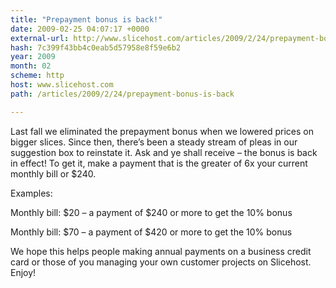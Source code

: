 ```yaml
---
title: "Prepayment bonus is back!"
date: 2009-02-25 04:07:17 +0000
external-url: http://www.slicehost.com/articles/2009/2/24/prepayment-bonus-is-back
hash: 7c399f43bb4c0eab5d57958e8f59e6b2
year: 2009
month: 02
scheme: http
host: www.slicehost.com
path: /articles/2009/2/24/prepayment-bonus-is-back

---
```


Last fall we eliminated the prepayment bonus when we lowered prices on bigger slices. Since then, there’s been a steady stream of pleas in our suggestion box to reinstate it. Ask and ye shall receive – the bonus is back in effect! To get it, make a payment that is the greater of 6x your current monthly bill or $240.



Examples:



Monthly bill: $20 – a payment of $240 or more to get the 10% bonus



Monthly bill: $70 – a payment of $420 or more to get the 10% bonus



We hope this helps people making annual payments on a business credit card or those of you managing your own customer projects on Slicehost. Enjoy!

